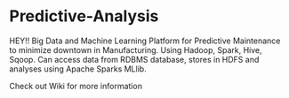 # Predictive-Analysis
HEY!!
Big Data and Machine Learning Platform for Predictive Maintenance to minimize downtown in Manufacturing.
Using Hadoop, Spark, Hive, Sqoop. Can access data from RDBMS database, stores in HDFS and analyses using Apache Sparks MLlib.

Check out Wiki for more information
